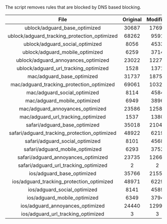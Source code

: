 The script removes rules that are blocked by DNS based blocking.


| File | Original | Modified |
|:----:|:-----:|:-----:|
| ublock/adguard_base_optimized | 30687 | 17698 |
| ublock/adguard_tracking_protection_optimized | 68262 | 9591 |
| ublock/adguard_social_optimized | 8056 | 4533 |
| ublock/adguard_mobile_optimized | 6259 | 3714 |
| ublock/adguard_annoyances_optimized | 23022 | 12275 |
| ublock/adguard_url_tracking_optimized | 1528 | 1371 |
| mac/adguard_base_optimized | 31737 | 18758 |
| mac/adguard_tracking_protection_optimized | 69061 | 10320 |
| mac/adguard_social_optimized | 8114 | 4584 |
| mac/adguard_mobile_optimized | 6949 | 3896 |
| mac/adguard_annoyances_optimized | 23586 | 12585 |
| mac/adguard_url_tracking_optimized | 1537 | 1380 |
| safari/adguard_base_optimized | 35018 | 21048 |
| safari/adguard_tracking_protection_optimized | 48922 | 6219 |
| safari/adguard_social_optimized | 8101 | 4568 |
| safari/adguard_mobile_optimized | 6293 | 3752 |
| safari/adguard_annoyances_optimized | 23735 | 12661 |
| safari/adguard_url_tracking_optimized | 2 | 2 |
| ios/adguard_base_optimized | 35766 | 21554 |
| ios/adguard_tracking_protection_optimized | 48971 | 6229 |
| ios/adguard_social_optimized | 8141 | 4589 |
| ios/adguard_mobile_optimized | 6349 | 3794 |
| ios/adguard_annoyances_optimized | 24440 | 12992 |
| ios/adguard_url_tracking_optimized | 3 | 3 |